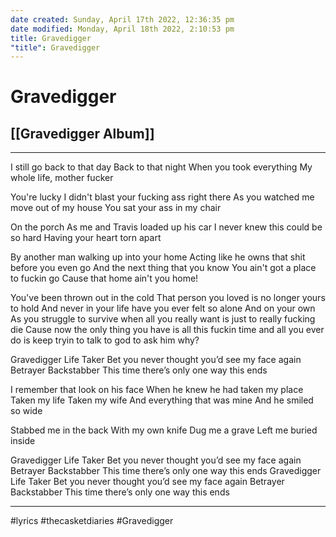 ```yaml
---
date created: Sunday, April 17th 2022, 12:36:35 pm
date modified: Monday, April 18th 2022, 2:10:53 pm
title: Gravedigger
"title": Gravedigger
---
```

# Gravedigger
## [[Gravedigger Album]]
---

I still go back to that day
Back to that night
When you took everything
My whole life, mother fucker

You're lucky I didn't blast
your fucking ass right there
As you watched me move out of my house
You sat your ass in my chair

On the porch
As me and Travis loaded up his car
I never knew this could be so hard
Having your heart torn apart

By another man
walking up into your home
Acting like he owns that shit
before you even go
And the next thing that you know
You ain't got a place to fuckin go
Cause that home ain't you home!

You've been thrown out in the cold
That person you loved is no longer yours to hold
And never in your life have you ever felt so alone
And on your own
As you struggle to survive
when all you really want is just to really fucking die
Cause now the only thing you have
is all this fuckin time
and all you ever do is keep
tryin to talk to god to ask him why?

Gravedigger
Life Taker
Bet you never thought you’d see my face again
Betrayer
Backstabber
This time there’s only one way this ends

I remember that look on his face
When he knew he had taken my place
Taken my life
Taken my wife
And everything that was mine
And he smiled so wide

Stabbed me in the back
With my own knife
Dug me a grave
Left me buried inside

Gravedigger
Life Taker
Bet you never thought you’d see my face again
Betrayer
Backstabber
This time there’s only one way this ends
Gravedigger
Life Taker
Bet you never thought you’d see my face again
Betrayer
Backstabber
This time there’s only one way this ends

---

#lyrics #thecasketdiaries #Gravedigger
